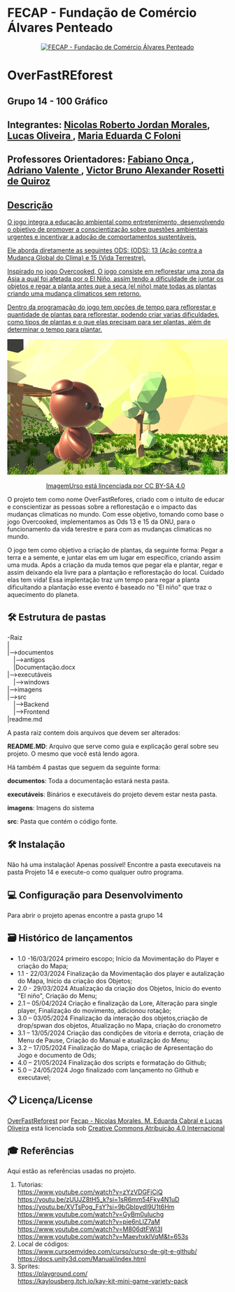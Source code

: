 
# FECAP - Fundação de Comércio Álvares Penteado

<p align="center">
<a href= "https://www.fecap.br/"><img src="https://encrypted-tbn0.gstatic.com/images?q=tbn:ANd9GcRhZPrRa89Kma0ZZogxm0pi-tCn_TLKeHGVxywp-LXAFGR3B1DPouAJYHgKZGV0XTEf4AE&usqp=CAU" alt="FECAP - Fundação de Comércio Álvares Penteado" border="0"></a>
</p>

# OverFastREforest

## Grupo 14 - 100 Gráfico 

## Integrantes: <a href="https://www.linkedin.com/in/nicolas-morales-ti/">Nicolas Roberto Jordan Morales</a>, <a href="https://www.linkedin.com/in/lucasoliveira198/">Lucas Oliveira </a>, <a href="https://www.linkedin.com/in/maria-eduarda-c-foloni-a6074425a/"> Maria Eduarda C Foloni </a>

## Professores Orientadores: <a href="https://www.linkedin.com/in/fabiano-on%C3%A7a-3214a12/">Fabiano Onça </a>, <a href="https://www.linkedin.com/in/adriano-valente-534576135/">Adriano Valente  </a>, <a href="https://www.linkedin.com/in/victorbarq/">Victor Bruno Alexander Rosetti de Quiroz

## Descrição
O jogo integra a educação ambiental como entretenimento, desenvolvendo o objetivo de promover a
conscientização sobre questões ambientais urgentes e incentivar a adoção de comportamentos
sustentáveis.  

  Ele aborda diretamente as seguintes ODS: (ODS): 13 (Ação contra a Mudança Global do
Clima) e 15 (Vida Terrestre). 

  Inspirado no jogo Overcooked, O jogo consiste em reflorestar uma zona da Asia a qual foi afetada por o El Niño, assim tendo a dificuldade de juntar os objetos e regar a planta antes que a seca (el niño) mate todas as plantas criando uma mudança climaticos sem retorno.

Dentro da programação do jogo tem opções de tempo para reflorestar e quantidade de plantas para reflorestar, podendo criar varias dificuldades, como tipos de plantas e o que elas precisam para ser plantas, além de determinar o tempo para plantar.

<p align="center">
<img src="https://github.com/2024-1-MCC1/Projeto14/blob/main/Imagens/player.jpeg?raw=true" border="0">  
 <p align="center"> 
<a href="http://www.nyphotographic.com/"> ImagemUrso  </a> <a rel="grupo 100 Gráfico " href="<p xmlns:cc="http://creativecommons.org/ns#" >está lincenciada por <a href="https://creativecommons.org/licenses/by-sa/4.0/?ref=chooser- v1" target="_blank" rel="license noopener noreferrer" style="display:inline-block;">CC BY-SA 4.0<img style="height:22px!important;margin-left:3px;vertical-align :texto inferior;" src="https://mirrors.creativecommons.org/presskit/icons/cc.svg?ref=chooser-v1" alt=""><img style="height:22px!important;margin-left:3px;vertical -align:texto inferior;" src="https://mirrors.creativecommons.org/presskit/icons/by.svg?ref=chooser-v1" alt=""><img style="height:22px!important;margin-left:3px;vertical -align:texto inferior;" src="https://mirrors.creativecommons.org/presskit/icons/sa.svg?ref=chooser-v1" alt=""></a></p>


O projeto tem como nome OverFastRefores, criado com o intuito de educar e conscientizar as pessoas sobre a reflorestação e o impacto das mudanças climaticas no mundo.
Com esse objetivo, tomando como base o jogo Overcooked, implementamos as Ods 13 e 15 da ONU, para o funcionamento da vida terestre e para com as mudanças climaticas no mundo.

O jogo tem como objetivo a criação de plantas, da seguinte forma: Pegar a terra e a semente, e juntar elas em um lugar em específico, criando assim uma muda. Após a criação da muda temos que pegar ela e plantar, regar e assim deixando ela livre para a plantação e reflorestação do local. Cuidado elas tem vida! Essa implentação traz um tempo para regar a planta dificultando a plantação esse evento é baseado no "El niño" que traz o aquecimento do planeta. 

## 🛠 Estrutura de pastas

-Raiz<br>
|<br>
|-->documentos<br>
  &emsp;|-->antigos<br>
  &emsp;|Documentação.docx<br>
|-->executáveis<br>
  &emsp;|-->windows<br>
|-->imagens<br>
|-->src<br>
  &emsp;|-->Backend<br>
  &emsp;|-->Frontend<br>
|readme.md<br>

A pasta raiz contem dois arquivos que devem ser alterados:

<b>README.MD</b>: Arquivo que serve como guia e explicação geral sobre seu projeto. O mesmo que você está lendo agora.

Há também 4 pastas que seguem da seguinte forma:

<b>documentos</b>: Toda a documentação estará nesta pasta.

<b>executáveis</b>: Binários e executáveis do projeto devem estar nesta pasta.

<b>imagens</b>: Imagens do sistema

<b>src</b>: Pasta que contém o código fonte.

## 🛠 Instalação

Não há uma instalação! Apenas possível! Encontre a pasta executaveis na pasta Projeto 14 e execute-o como qualquer outro programa.

## 💻 Configuração para Desenvolvimento
Para abrir o projeto apenas encontre a pasta grupo 14

## 🗃 Histórico de lançamentos
* 1.0 -16/03/2024
primeiro escopo;
Início da Movimentação do Player e criação do Mapa;
* 1.1 - 22/03/2024
Finalização da Movimentação dos player e autalização do Mapa, Inicio da criação dos Objetos;
* 2.0 - 29/03/2024
Atualização da criação dos Objetos, Inicio do evento "El niño", Criação do Menu;
* 2.1 – 05/04/2024
Criação e finalização da Lore, Alteração para single player, Finalização do movimento, adicionou rotação;
* 3.0 – 03/05/2024
Finalização da interação dos objetos,criação de drop/spwan dos objetos, Atualização no Mapa, criação do cronometro
* 3.1 – 13/05/2024
Criação das condições de vitoria e derrota, criação de Menu de Pause, Criação do Manual e atualização do Menu;
* 3.2 – 17/05/2024
Finalização do Mapa, criação de Apresentação do Jogo e documento de Ods;
* 4.0 – 21/05/2024
Finalização dos scripts e formatação do Github;
* 5.0 – 24/05/2024
Jogo finalizado com lançamento no Github e executavel;


## 📋 Licença/License
<p xmlns:cc="http://creativecommons.org/ns#" xmlns:dct="http://purl.org/dc/terms/"><a property="dct:title" rel="cc :attributionURL" href="https://github.com/2024-1-MCC1/Projeto14.git">OverFastReforest</a> por <a rel="cc:attributionURL dct:creator" property="cc:attributionName" href="https://github.com/2024-1-MCC1/Projeto14">Fecap - Nicolas Morales, M. Eduarda Cabral e Lucas Oliveira</a> está licenciada sob <a href="https://creativecommons. org/licenses/by/4.0/?ref=chooser-v1" target="_blank" rel="license noopener noreferrer" style="display:inline-block;">Creative Commons Atribuição 4.0 Internacional<img style="height: 22px!importante;margem esquerda:3px;alinhamento vertical:texto inferior;" src="https://mirrors.creativecommons.org/presskit/icons/cc.svg?ref=chooser-v1" alt=""><img style="height:22px!important;margin-left:3px;vertical -align:texto inferior;" src="https://mirrors.creativecommons.org/presskit/icons/by.svg?ref=chooser-v1" alt=""></a></p>

## 🎓 Referências

Aqui estão as referências usadas no projeto.

1. Tutorias:  
   https://www.youtube.com/watch?v=zYzVDGFjCiQ  
   https://youtu.be/zUUJZ8tH5_k?si=1sR6mm54Fky4N1uD  
   https://youtu.be/XVTsPog_FsY?si=9bGbIpydI9U1t6Hm  
   https://www.youtube.com/watch?v=GyBm0uluchg  
   https://www.youtube.com/watch?v=pie6nLlZ7aM  
   https://www.youtube.com/watch?v=M806dtFWI3I  
   https://www.youtube.com/watch?v=MaevhxkIVqM&t=653s  
2. Local de códigos:  
   https://www.cursoemvideo.com/curso/curso-de-git-e-github/  
   https://docs.unity3d.com/Manual/index.html  
3. Sprites:  
   https://playground.com/  
   https://kaylousberg.itch.io/kay-kit-mini-game-variety-pack  

